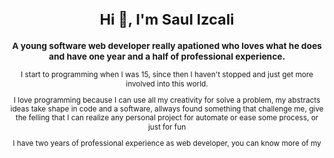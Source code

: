 <svg fill="none" viewBox="0 0 600 300" width="600" height="300" xmlns="http://www.w3.org/2000/svg">
<foreignObject width="100%" height="100%">
  <div xmlns="http://www.w3.org/1999/xhtml">
<h1 align="center">Hi 👋, I'm Saul Izcali</h1>
<h3 align="center">A young software web developer really apationed who loves what he does and have one year and a half of professional experience.</h3>
<p  align="center">I start to programming when I was 15, since then I haven't stopped and just get more involved into this world.

<p style="text-align: center;">I love programming because I can use all my creativity for solve a problem, my abstracts ideas take shape in code and a software, allways found something that challenge me, give the felling that I can realize any personal project for automate or ease some process, or just for fun</p>

<p  align="center">I have two years of professional experience as web developer, you can know more of my experience, schoolege and projects that I have done or participated visiting my page (It's a little outdated and old, but I'm working in that) <a href="https://saul-izcali-l.web.app"  target="_blank" style="height: 40px; width: 120px; color: white; background-color: rgb(56, 56, 56); border-radius: 8px; padding: 4px; margin: 6px;">Click me</a>
</p>

<h3 align="center">Languages and Tools:</h3>
<div style="padding: 0 10px 10px 10px; display: flex; flex-direction: row; flex-wrap: nowrap; justify-content:center;"  align="center" >
<a href="https://www.w3.org/html/" target="_blank" rel="noreferrer"> <img src="https://raw.githubusercontent.com/devicons/devicon/master/icons/html5/html5-original-wordmark.svg" alt="html5" width="40" height="40"/> </a> <a href="https://www.w3schools.com/css/" target="_blank" rel="noreferrer"> <img src="https://raw.githubusercontent.com/devicons/devicon/master/icons/css3/css3-original-wordmark.svg" alt="css3" width="40" height="40"/> </a> <a href="https://developer.mozilla.org/en-US/docs/Web/JavaScript" target="_blank" rel="noreferrer"> <img src="https://raw.githubusercontent.com/devicons/devicon/master/icons/javascript/javascript-original.svg" alt="javascript" width="40" height="40"/> </a> <a href="https://www.typescriptlang.org/" target="_blank" rel="noreferrer"> <img src="https://raw.githubusercontent.com/devicons/devicon/master/icons/typescript/typescript-original.svg" alt="typescript" width="40" height="40"/> </a>
<a href="https://angular.io" target="_blank" rel="noreferrer"> <img src="https://angular.io/assets/images/logos/angular/angular.svg" alt="angular" width="40" height="40"/> </a> <a href="https://ionicframework.com" target="_blank" rel="noreferrer"> <img src="https://upload.wikimedia.org/wikipedia/commons/d/d1/Ionic_Logo.svg" alt="ionic" width="40" height="40"/> </a> 
<a href="https://expressjs.com" target="_blank" rel="noreferrer"> <img style="background: white; border-radius:3px;" src="https://raw.githubusercontent.com/devicons/devicon/master/icons/express/express-original-wordmark.svg" alt="express" width="40" height="40"/> </a> <a href="https://nestjs.com/" target="_blank" rel="noreferrer"> <img src="https://raw.githubusercontent.com/devicons/devicon/master/icons/nestjs/nestjs-plain.svg" alt="nestjs" width="40" height="40"/> </a> <a href="https://nodejs.org" target="_blank" rel="noreferrer"> <img src="https://raw.githubusercontent.com/devicons/devicon/master/icons/nodejs/nodejs-original-wordmark.svg" alt="nodejs" width="40" height="40"/> </a>
<a href="https://www.mongodb.com/" target="_blank" rel="noreferrer"> <img src="https://raw.githubusercontent.com/devicons/devicon/master/icons/mongodb/mongodb-original-wordmark.svg" alt="mongodb" width="40" height="40"/> </a> <a href="https://www.mysql.com/" target="_blank" rel="noreferrer"> <img src="https://raw.githubusercontent.com/devicons/devicon/master/icons/mysql/mysql-original-wordmark.svg" alt="mysql" width="40" height="40"/> </a>
<a href="https://cordova.apache.org/" target="_blank" rel="noreferrer"> <img src="https://www.vectorlogo.zone/logos/apache_cordova/apache_cordova-icon.svg" alt="apachecordova" width="40" height="40"/> </a>
<a href="https://www.chartjs.org" target="_blank" rel="noreferrer"> <img src="https://www.chartjs.org/media/logo-title.svg" alt="chartjs" width="40" height="40"/> </a> <a href="https://www.figma.com/" target="_blank" rel="noreferrer"> <img src="https://www.vectorlogo.zone/logos/figma/figma-icon.svg" alt="figma" width="40" height="40"/> </a> <a href="https://firebase.google.com/" target="_blank" rel="noreferrer"> <img src="https://www.vectorlogo.zone/logos/firebase/firebase-icon.svg" alt="firebase" width="40" height="40"/> </a><a href="https://git-scm.com/" target="_blank" rel="noreferrer"> <img src="https://www.vectorlogo.zone/logos/git-scm/git-scm-icon.svg" alt="git" width="40" height="40"/> </a>
</p>
<h3 align="center">Connect with me:</h3>
<p align="center">
<a href="https://www.linkedin.com/in/saul-izcali-landeros-espinoza-5a72821b0/" target="blank"><img align="center" src="https://raw.githubusercontent.com/rahuldkjain/github-profile-readme-generator/master/src/images/icons/Social/linked-in-alt.svg" alt="saul izcali landeros espinoza" height="30" width="40" /></a>
<a href="https://stackoverflow.com/users/20851659" target="blank"><img align="center" src="https://raw.githubusercontent.com/rahuldkjain/github-profile-readme-generator/master/src/images/icons/Social/stack-overflow.svg" alt="20851659" height="30" width="40" /></a>
<a href="https://www.leetcode.com/saul-izcali" target="blank"><img align="center" src="https://raw.githubusercontent.com/rahuldkjain/github-profile-readme-generator/master/src/images/icons/Social/leet-code.svg" alt="saul-izcali" height="30" width="40" /></a>

<br><br>
<div id="header" align="center">
  <img src="https://media2.giphy.com/media/SWoSkN6DxTszqIKEqv/giphy.gif?cid=ecf05e47nnwqfpeqo2lz500piqzotgn7lnzgo05giueyzvnd&rid=giphy.gif&ct=g" width="150"/>
</div>

</div>
  </foreignObject>
</svg>
